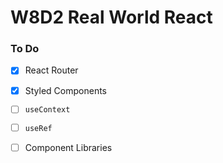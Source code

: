 # W8D2 Real World React

### To Do
- [x] React Router
- [x] Styled Components
- [ ] `useContext`
- [ ] `useRef`
- [ ] Component Libraries
















# 
